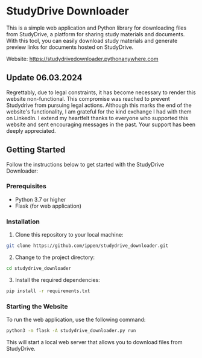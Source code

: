 # StudyDrive Downloader

This is a simple web application and Python library for downloading files from StudyDrive, a platform for sharing study materials and documents. With this tool, you can easily download study materials and generate preview links for documents hosted on StudyDrive.

Website: https://studydrivedownloader.pythonanywhere.com

## Update 06.03.2024

Regrettably, due to legal constraints, it has become necessary to render this website non-functional. This compromise was reached to prevent Studydrive from pursuing legal actions. Although this marks the end of the website's functionality, I am grateful for the kind exchange I had with them on LinkedIn. I extend my heartfelt thanks to everyone who supported this website and sent encouraging messages in the past. Your support has been deeply appreciated.

## Getting Started

Follow the instructions below to get started with the StudyDrive Downloader:

### Prerequisites

- Python 3.7 or higher
- Flask (for web application)

### Installation

1. Clone this repository to your local machine:

```bash
git clone https://github.com/ippen/studydrive_downloader.git
```

2. Change to the project directory:

```bash
cd studydrive_downloader
```

3. Install the required dependencies:

```bash
pip install -r requirements.txt
```

### Starting the Website

To run the web application, use the following command:

```bash
python3 -m flask -A studydrive_downloader.py run
```

This will start a local web server that allows you to download files from StudyDrive.
